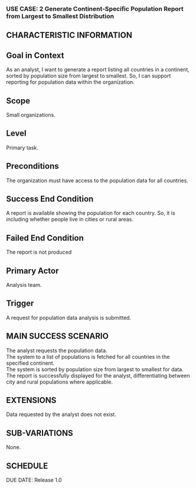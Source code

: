 ### USE CASE: 2 Generate Continent-Specific Population Report from Largest to Smallest Distribution

## CHARACTERISTIC INFORMATION
## Goal in Context
As an analyst, I want to generate a report listing all countries in a continent, sorted by population size from largest to smallest. 
So, I can support reporting for population data within the organization.

## Scope
Small organizations.

## Level
Primary task.

## Preconditions
The organization must have access to the population data for all countries.

## Success End Condition
A report is available showing the population for each country.
So, it is including whether people live in cities or rural areas.

## Failed End Condition
The report is not produced

## Primary Actor
Analysis team.

## Trigger
A request for population data analysis is submitted.

## MAIN SUCCESS SCENARIO
The analyst requests the population data.  
The system to a list of populations is fetched for all countries in the specified continent.  
The system is sorted by population size from largest to smallest for data.  
The report is successfully displayed for the analyst, differentiating between city and rural populations where applicable.

## EXTENSIONS
Data requested by the analyst does not exist.

## SUB-VARIATIONS
None.

## SCHEDULE
DUE DATE: Release 1.0